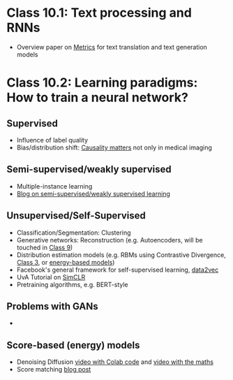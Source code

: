 # Class 10.1: Text processing and RNNs

* Overview paper on [Metrics](https://link.springer.com/article/10.1007/s11063-022-10835-4) for text translation and text generation models

# Class 10.2: Learning paradigms: How to train a neural network?

## Supervised
* Influence of label quality
* Bias/distribution shift: [Causality matters](https://www.nature.com/articles/s41467-020-17478-w) not only in medical imaging

## Semi-supervised/weakly supervised
* Multiple-instance learning
* [Blog on semi-supervised/weakly supervised learning](https://lilianweng.github.io/posts/2021-12-05-semi-supervised/)

## Unsupervised/Self-Supervised
* Classification/Segmentation: Clustering
* Generative networks: Reconstruction (e.g. Autoencoders, will be touched in [Class 9](Class9.md))
* Distribution estimation models (e.g. RBMs using Contrastive Divergence, [Class 3](Class3.md), or [energy-based models](https://uvadlc-notebooks.readthedocs.io/en/latest/tutorial_notebooks/tutorial8/Deep_Energy_Models.html))
* Facebook's general framework for self-supervised learning, [data2vec](https://ai.facebook.com/research/publications/data2vec-a-general-framework-for-self-supervised-learning-in-speech-vision-and-language/)
* UvA Tutorial on [SimCLR](https://uvadlc-notebooks.readthedocs.io/en/latest/tutorial_notebooks/tutorial17/SimCLR.html)
* Pretraining algorithms, e.g. BERT-style



## Problems with GANs

* 

## Score-based (energy) models

* Denoising Diffusion [video with Colab code](https://www.youtube.com/watch?v=a4Yfz2FxXiY) and [video with the maths](https://www.youtube.com/watch?v=HoKDTa5jHvg)
* Score matching [blog post](https://ajolicoeur.wordpress.com/the-new-contender-to-gans-score-matching-with-langevin-sampling/)